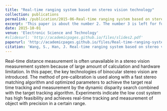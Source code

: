 ```yaml
---
title: "Real-time ranging system based on stereo vision technology"
collection: publications
permalink: /publication/2015-06-Real-time ranging system based on stereo vision technology
excerpt: 'This paper is about the number 2. The number 3 is left for future work.'
date: 2015-10-01
venue: 'Electronic Science and Technology'
#slidesurl: 'http://academicpages.github.io/files/slides2.pdf'
paperurl: 'http://academicpages.github.io/files/Real-time-ranging-system-based-on-stereo-vision-technology.pdf'
citation: 'Wang, S., Han, J. Real-time ranging system based on stereo vision technology. Electronic Science and Technology, 2015 (10).'
---
```


Real-time distance measurement is often unavailable in a stereo vision measurement system because of large amount of calculation and hardware limitation. In this paper, the key technologies of binocular stereo vision are introduced. The method of pre-calibration is used along with a fast stereo matching algorithm and optimized parameters to achieve the target real time tracking and measurement by the dynamic disparity search combined with the target tracking algorithm. Experiments indicate the low cost system has high feasibility and achieves real-time tracking and measurement of object with precision in a certain range.
